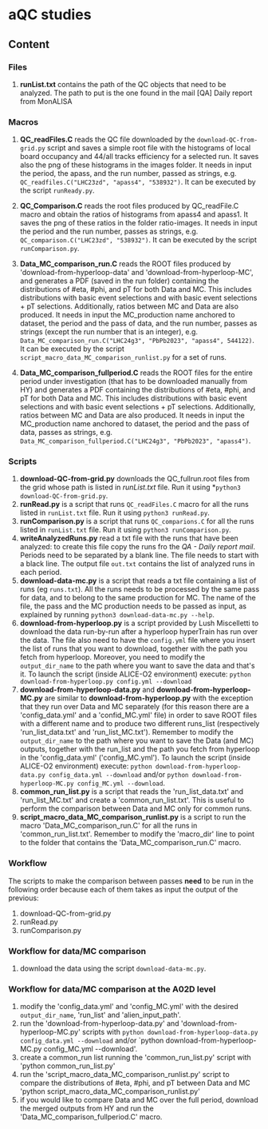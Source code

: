 # aQC studies

## Content

### Files
1. **runList.txt** contains the path of the QC objects that need to be analyzed. The path to put is the one found in the mail [QA] Daily report from MonALISA

### Macros
1. **QC_readFiles.C** reads the QC file downloaded by the `download-QC-from-grid.py` script and saves a simple root file with the histograms of local board occupancy and 44/all tracks efficiency for a selected run. It saves also the png of these histograms in the images folder. It needs in input the period, the apass, and the run number, passed as strings, e.g. `QC_readfiles.C("LHC23zd", "apass4", "538932")`. It can be executed by the script `runReady.py`.

2. **QC_Comparison.C** reads the root files produced by QC_readFile.C macro and obtain the ratios of histograms from apass4 and apass1. It saves the png of these ratios in the folder ratio-images. It needs in input the period and the run number, passes as strings, e.g. `QC_comparison.C("LHC23zd", "538932")`. It can be executed by the script `runComparison.py`.

3. **Data_MC_comparison_run.C** reads the ROOT files produced by 'download-from-hyperloop-data' and 'download-from-hyperloop-MC', and generates a PDF (saved in the run folder) containing the distributions of #eta, #phi, and pT for both Data and MC. This includes distributions with basic event selections and with basic event selections + pT selections. Additionally, ratios between MC and Data are also produced. It needs in input the MC_production name anchored to dataset, the period and the pass of data, and the run number, passes as strings (except the run number that is an integer), e.g. `Data_MC_comparison_run.C("LHC24g3", "PbPb2023", "apass4", 544122)`. It can be executed by the script `script_macro_data_MC_comparison_runlist.py` for a set of runs.

4. **Data_MC_comparison_fullperiod.C** reads the ROOT files for the entire period under investigation (that has to be downloaded manually from HY) and generates a PDF containing the distributions of #eta, #phi, and pT for both Data and MC. This includes distributions with basic event selections and with basic event selections + pT selections. Additionally, ratios between MC and Data are also produced. It needs in input the MC_production name anchored to dataset, the period and the pass of data, passes as strings, e.g. `Data_MC_comparison_fullperiod.C("LHC24g3", "PbPb2023", "apass4")`. 

### Scripts
1. **download-QC-from-grid.py** downloads the QC_fullrun.root files from the grid whose path is listed in *runList.txt* file. Run it using *`python3 download-QC-from-grid.py`.
2. **runRead.py** is a script that runs `QC_readFiles.C` macro for all the runs listed in `runList.txt` file. Run it using `python3 runRead.py`.
3. **runComparison.py** is a script that runs `QC_comparions.C` for all the runs listed in `runList.txt` file. Run it using `python3 runComparison.py`.
4. **writeAnalyzedRuns.py** read a txt file with the runs that have been analyzed: to create this file copy the runs fro the *QA - Daily report mail*. Periods need to be separated by a blank line. The file needs to start with a black line. The output file `out.txt` contains the list of analyzed runs in each period.
5. **download-data-mc.py** is a script that reads a txt file containing a list of runs (eg `runs.txt`). All the runs needs to be processed by the same pass for data, and to belong to the same production for MC. The name of the file, the pass and the MC production needs to be passed as input, as explained by running `python3 download-data-mc.py --help`.
5. **download-from-hyperloop.py** is a script provided by Lush Miscelletti to download the data run-by-run after a hyperloop hyperTrain has run over the data. The file also need to have the `config.yml` file where you insert the list of runs that you want to download, together with the path you fetch from hyperloop. Moreover, you need to modify the `output_dir_name` to the path where you want to save the data and that's it. To launch the script (inside ALICE-O2 environment) execute: `python download-from-hyperloop.py config.yml --download`
6. **download-from-hyperloop-data.py** and **download-from-hyperloop-MC.py** are similar to **download-from-hyperloop.py** with the exception that they run over Data and MC separately (for this reason there are a 'config_data.yml' and a 'confid_MC.yml' file) in order to save ROOT files with a different name and to produce two different runs_list (respectively 'run_list_data.txt' and 'run_list_MC.txt'). Remember to modify the `output_dir_name` to the path where you want to save the Data (and MC) outputs, together with the run_list and the path you fetch from hyperloop in the 'config_data.yml' ('config_MC.yml'). To launch the script (inside ALICE-O2 environment) execute: `python download-from-hyperloop-data.py config_data.yml --download` and/or `python download-from-hyperloop-MC.py config_MC.yml --download`.
7. **common_run_list.py** is a script that reads the 'run_list_data.txt' and 'run_list_MC.txt' and create a 'common_run_list.txt'. This is useful to perform the comparison between Data and MC only for common runs.
8. **script_macro_data_MC_comparison_runlist.py** is a script to run the macro 'Data_MC_comparison_run.C' for all the runs in 'common_run_list.txt'. Remember to modify the 'macro_dir' line to point to the folder that contains the 'Data_MC_comparison_run.C' macro.

### Workflow
The scripts to make the comparison between passes **need** to be run in the following order because each of them takes as input the output of the previous:
1. download-QC-from-grid.py
2. runRead.py
3. runComparison.py

### Workflow for data/MC comparison
1. download the data using the script `download-data-mc.py`.

### Workflow for data/MC comparison at the A02D level
1. modify the 'config_data.yml' and 'config_MC.yml' with the desired `output_dir_name`, 'run_list' and 'alien_input_path'.
2. run the 'download-from-hyperloop-data.py' and 'download-from-hyperloop-MC.py' scripts with `python download-from-hyperloop-data.py config_data.yml --download` and/or `python download-from-hyperloop-MC.py config_MC.yml --download'.
3. create a common_run list running the 'common_run_list.py' script with 'python common_run_list.py'
4. run the 'script_macro_data_MC_comparison_runlist.py' script to compare the distributions of #eta, #phi, and pT between Data and MC 'python script_macro_data_MC_comparison_runlist.py'
5. if you would like to compare Data and MC over the full period, download the merged outputs from HY and run the 'Data_MC_comparison_fullperiod.C' macro.
